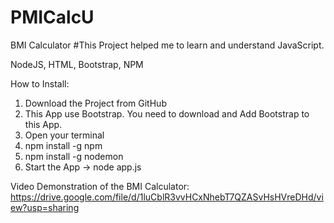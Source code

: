# PMICalcU
BMI Calculator 
#This Project helped me to learn and understand JavaScript.

NodeJS, HTML, Bootstrap, NPM

How to  Install: 

1. Download the Project from GitHub
2. This App use Bootstrap. You need to download and Add Bootstrap to this App.
2. Open your terminal 
3. npm install -g npm 
4. npm install -g nodemon
5. Start the App -> node app.js

Video Demonstration of the BMI Calculator:
https://drive.google.com/file/d/1luCblR3vvHCxNhebT7QZASvHsHVreDHd/view?usp=sharing
